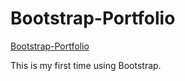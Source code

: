 # Bootstrap-Portfolio

[Bootstrap-Portfolio](https://kimjaydot.github.io/Bootstrap-Portfolio)

This is my first time using Bootstrap.
